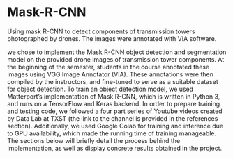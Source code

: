 # Mask-R-CNN

Using mask R-CNN to detect components of transmission towers photographed by drones. The images were annotated with VIA software.

we chose to implement the Mask R-CNN object detection and segmentation model on the provided drone images of transmission tower components. At the beginning of the semester, students in the course annotated these images using VGG Image Annotator (VIA). These annotations were then compiled by the instructors, and fine-tuned to serve as a suitable dataset for object detection. To train an object detection model, we used Matterport’s implementation of Mask R-CNN, which is written in Python 3, and runs on a TensorFlow and Keras backend. In order to prepare training and testing code, we followed a four part series of Youtube videos created by Data Lab at TXST (the link to the channel is provided in the references section). Additionally, we used Google Colab for training and inference due to GPU availability, which made the running time of training manageable. The sections below will briefly detail the process behind the implementation, as well as display concrete results obtained in the project.
